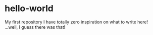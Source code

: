 # hello-world
My first repository
I have totally zero inspiration on what to write here!
...well, I guess there was that!
